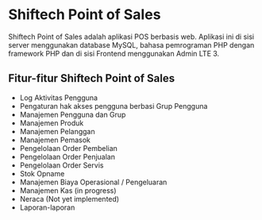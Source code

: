 # Shiftech Point of Sales

Shiftech Point of Sales adalah aplikasi POS berbasis web. Aplikasi ini di sisi server menggunakan database MySQL, bahasa pemrograman PHP dengan framework PHP dan di sisi Frontend menggunakan Admin LTE 3.

## Fitur-fitur Shiftech Point of Sales
- Log Aktivitas Pengguna
- Pengaturan hak akses pengguna berbasi Grup Pengguna
- Manajemen Pengguna dan Grup
- Manajemen Produk
- Manajemen Pelanggan
- Manajemen Pemasok
- Pengelolaan Order Pembelian
- Pengelolaan Order Penjualan
- Pengelolaan Order Servis
- Stok Opname
- Manajemen Biaya Operasional / Pengeluaran
- Manajemen Kas (in progress)
- Neraca (Not yet implemented)
- Laporan-laporan
